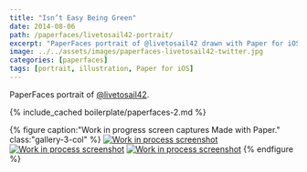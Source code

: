 ```yaml
---
title: "Isn’t Easy Being Green"
date: 2014-08-06
path: /paperfaces/livetosail42-portrait/
excerpt: "PaperFaces portrait of @livetosail42 drawn with Paper for iOS on an iPad."
image: ../../assets/images/paperfaces-livetosail42-twitter.jpg
categories: [paperfaces]
tags: [portrait, illustration, Paper for iOS]
---
```


PaperFaces portrait of [@livetosail42](https://twitter.com/livetosail42).

{% include_cached boilerplate/paperfaces-2.md %}

{% figure caption:"Work in progress screen captures Made with Paper." class:"gallery-3-col" %}
[![Work in process screenshot](../../assets/images/paperfaces-livetosail42-process-1-600.jpg)](../../assets/images/paperfaces-livetosail42-process-1-lg.jpg) [![Work in process screenshot](../../assets/images/paperfaces-livetosail42-process-2-600.jpg)](../../assets/images/paperfaces-livetosail42-process-2-lg.jpg) [![Work in process screenshot](../../assets/images/paperfaces-livetosail42-process-3-600.jpg)](../../assets/images/paperfaces-livetosail42-process-3-lg.jpg)
{% endfigure %}
